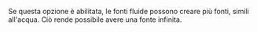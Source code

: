 Se questa opzione è abilitata, le fonti fluide possono creare più fonti, simili all'acqua. Ciò rende possibile avere una fonte infinita.